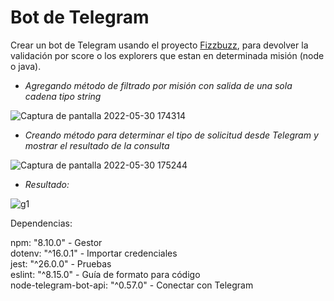 # Bot de Telegram

Crear un bot de Telegram usando el proyecto [Fizzbuzz](https://github.com/AndresSantiago08/Creating_API), para devolver la validación por score o los explorers que estan en determinada misión (node o java).

- *Agregando método de filtrado por misión con salida de una sola cadena tipo string*

![Captura de pantalla 2022-05-30 174314](https://user-images.githubusercontent.com/97483147/171073867-4c38c888-e223-4233-845b-94358818b06d.png)

- *Creando método para determinar el tipo de solicitud desde Telegram y mostrar el resultado de la consulta*

![Captura de pantalla 2022-05-30 175244](https://user-images.githubusercontent.com/97483147/171073856-3c72e4e6-6245-415a-8aff-4812f07ecf9e.png)

- *Resultado:*  
  
![g1](https://user-images.githubusercontent.com/97483147/171079018-d7b9b4ee-6829-4e4c-8738-c2385368890f.gif)    

Dependencias:   

npm: "8.10.0" - Gestor   
dotenv: "^16.0.1" - Importar credenciales    
jest: "^26.0.0" - Pruebas    
eslint: "^8.15.0" - Guía de formato para código    
node-telegram-bot-api: "^0.57.0" - Conectar con Telegram     
